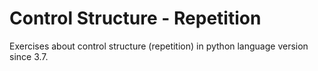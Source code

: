 # Control Structure - Repetition

Exercises about control structure (repetition) in python language version since 3.7.
